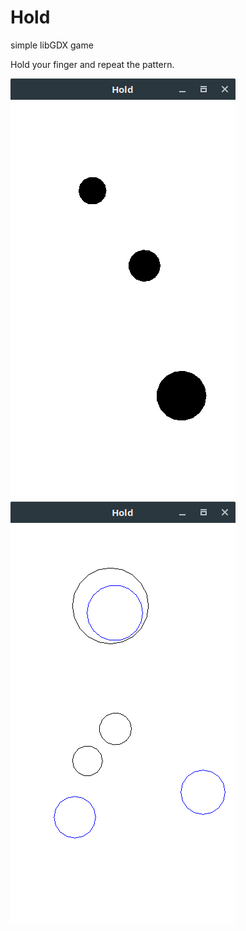 # Hold
simple libGDX game

Hold your finger and repeat the pattern.

[![screenshot1](docs/screenshot1.png?raw=true)](docs/screenshot1.png?raw=true)
[![screenshot1](docs/screenshot2.png?raw=true)](docs/screenshot2.png?raw=true)
